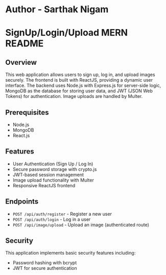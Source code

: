 # Author - Sarthak Nigam
# SignUp/Login/Upload MERN README

## Overview

This web application allows users to sign up, log in, and upload images securely. The frontend is built with ReactJS, providing a dynamic user interface. The backend uses Node.js with Express.js for server-side logic, MongoDB as the database for storing user data, and JWT (JSON Web Tokens) for authentication. Image uploads are handled by Multer.

## Prerequisites

- Node.js
- MongoDB
- React.js

## Features

- User Authentication (Sign Up / Log In)
- Secure password storage with crypto.js
- JWT-based session management
- Image upload functionality with Multer
- Responsive ReactJS frontend

## Endpoints

- `POST /api/auth/register` - Register a new user
- `POST /api/auth/login` - Log in a user
- `POST /api/image/upload` - Upload an image (authenticated route)

## Security

This application implements basic security features including:
- Password hashing with bcrypt
- JWT for secure authentication
